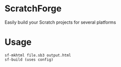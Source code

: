 # ScratchForge
Easily build your Scratch projects for several platforms
# Usage
```
sf-mkhtml file.sb3 output.html
sf-build (uses config)
```
